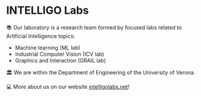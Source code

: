 # INTELLIGO Labs #

📚 Our laboratory is a research team formed by focused labs related to Artificial Intelligence topics:
* Machine learning (ML lab)
* Industrial Computer Vision (ICV lab)
* Graphics and Interaction (GRAIL lab)

🏛 We are within the Department of Engineering of the University of Verona.

💻 More about us on our website [intelligolabs.net](https://intelligolabs.net)!
